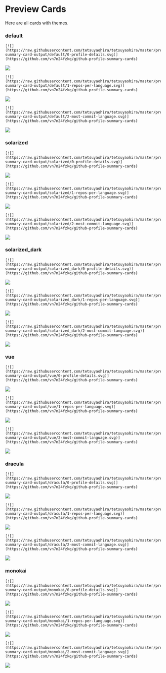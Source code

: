 
# Preview Cards

Here are all cards with themes.


### default


```
[![](https://raw.githubusercontent.com/tetsuyaohira/tetsuyaohira/master/profile-summary-card-output/default/0-profile-details.svg)](https://github.com/vn7n24fzkq/github-profile-summary-cards)
```
![](https://raw.githubusercontent.com/tetsuyaohira/tetsuyaohira/master/profile-summary-card-output/default/0-profile-details.svg)


```
[![](https://raw.githubusercontent.com/tetsuyaohira/tetsuyaohira/master/profile-summary-card-output/default/1-repos-per-language.svg)](https://github.com/vn7n24fzkq/github-profile-summary-cards)
```
![](https://raw.githubusercontent.com/tetsuyaohira/tetsuyaohira/master/profile-summary-card-output/default/1-repos-per-language.svg)


```
[![](https://raw.githubusercontent.com/tetsuyaohira/tetsuyaohira/master/profile-summary-card-output/default/2-most-commit-language.svg)](https://github.com/vn7n24fzkq/github-profile-summary-cards)
```
![](https://raw.githubusercontent.com/tetsuyaohira/tetsuyaohira/master/profile-summary-card-output/default/2-most-commit-language.svg)


### solarized


```
[![](https://raw.githubusercontent.com/tetsuyaohira/tetsuyaohira/master/profile-summary-card-output/solarized/0-profile-details.svg)](https://github.com/vn7n24fzkq/github-profile-summary-cards)
```
![](https://raw.githubusercontent.com/tetsuyaohira/tetsuyaohira/master/profile-summary-card-output/solarized/0-profile-details.svg)


```
[![](https://raw.githubusercontent.com/tetsuyaohira/tetsuyaohira/master/profile-summary-card-output/solarized/1-repos-per-language.svg)](https://github.com/vn7n24fzkq/github-profile-summary-cards)
```
![](https://raw.githubusercontent.com/tetsuyaohira/tetsuyaohira/master/profile-summary-card-output/solarized/1-repos-per-language.svg)


```
[![](https://raw.githubusercontent.com/tetsuyaohira/tetsuyaohira/master/profile-summary-card-output/solarized/2-most-commit-language.svg)](https://github.com/vn7n24fzkq/github-profile-summary-cards)
```
![](https://raw.githubusercontent.com/tetsuyaohira/tetsuyaohira/master/profile-summary-card-output/solarized/2-most-commit-language.svg)


### solarized_dark


```
[![](https://raw.githubusercontent.com/tetsuyaohira/tetsuyaohira/master/profile-summary-card-output/solarized_dark/0-profile-details.svg)](https://github.com/vn7n24fzkq/github-profile-summary-cards)
```
![](https://raw.githubusercontent.com/tetsuyaohira/tetsuyaohira/master/profile-summary-card-output/solarized_dark/0-profile-details.svg)


```
[![](https://raw.githubusercontent.com/tetsuyaohira/tetsuyaohira/master/profile-summary-card-output/solarized_dark/1-repos-per-language.svg)](https://github.com/vn7n24fzkq/github-profile-summary-cards)
```
![](https://raw.githubusercontent.com/tetsuyaohira/tetsuyaohira/master/profile-summary-card-output/solarized_dark/1-repos-per-language.svg)


```
[![](https://raw.githubusercontent.com/tetsuyaohira/tetsuyaohira/master/profile-summary-card-output/solarized_dark/2-most-commit-language.svg)](https://github.com/vn7n24fzkq/github-profile-summary-cards)
```
![](https://raw.githubusercontent.com/tetsuyaohira/tetsuyaohira/master/profile-summary-card-output/solarized_dark/2-most-commit-language.svg)


### vue


```
[![](https://raw.githubusercontent.com/tetsuyaohira/tetsuyaohira/master/profile-summary-card-output/vue/0-profile-details.svg)](https://github.com/vn7n24fzkq/github-profile-summary-cards)
```
![](https://raw.githubusercontent.com/tetsuyaohira/tetsuyaohira/master/profile-summary-card-output/vue/0-profile-details.svg)


```
[![](https://raw.githubusercontent.com/tetsuyaohira/tetsuyaohira/master/profile-summary-card-output/vue/1-repos-per-language.svg)](https://github.com/vn7n24fzkq/github-profile-summary-cards)
```
![](https://raw.githubusercontent.com/tetsuyaohira/tetsuyaohira/master/profile-summary-card-output/vue/1-repos-per-language.svg)


```
[![](https://raw.githubusercontent.com/tetsuyaohira/tetsuyaohira/master/profile-summary-card-output/vue/2-most-commit-language.svg)](https://github.com/vn7n24fzkq/github-profile-summary-cards)
```
![](https://raw.githubusercontent.com/tetsuyaohira/tetsuyaohira/master/profile-summary-card-output/vue/2-most-commit-language.svg)


### dracula


```
[![](https://raw.githubusercontent.com/tetsuyaohira/tetsuyaohira/master/profile-summary-card-output/dracula/0-profile-details.svg)](https://github.com/vn7n24fzkq/github-profile-summary-cards)
```
![](https://raw.githubusercontent.com/tetsuyaohira/tetsuyaohira/master/profile-summary-card-output/dracula/0-profile-details.svg)


```
[![](https://raw.githubusercontent.com/tetsuyaohira/tetsuyaohira/master/profile-summary-card-output/dracula/1-repos-per-language.svg)](https://github.com/vn7n24fzkq/github-profile-summary-cards)
```
![](https://raw.githubusercontent.com/tetsuyaohira/tetsuyaohira/master/profile-summary-card-output/dracula/1-repos-per-language.svg)


```
[![](https://raw.githubusercontent.com/tetsuyaohira/tetsuyaohira/master/profile-summary-card-output/dracula/2-most-commit-language.svg)](https://github.com/vn7n24fzkq/github-profile-summary-cards)
```
![](https://raw.githubusercontent.com/tetsuyaohira/tetsuyaohira/master/profile-summary-card-output/dracula/2-most-commit-language.svg)


### monokai


```
[![](https://raw.githubusercontent.com/tetsuyaohira/tetsuyaohira/master/profile-summary-card-output/monokai/0-profile-details.svg)](https://github.com/vn7n24fzkq/github-profile-summary-cards)
```
![](https://raw.githubusercontent.com/tetsuyaohira/tetsuyaohira/master/profile-summary-card-output/monokai/0-profile-details.svg)


```
[![](https://raw.githubusercontent.com/tetsuyaohira/tetsuyaohira/master/profile-summary-card-output/monokai/1-repos-per-language.svg)](https://github.com/vn7n24fzkq/github-profile-summary-cards)
```
![](https://raw.githubusercontent.com/tetsuyaohira/tetsuyaohira/master/profile-summary-card-output/monokai/1-repos-per-language.svg)


```
[![](https://raw.githubusercontent.com/tetsuyaohira/tetsuyaohira/master/profile-summary-card-output/monokai/2-most-commit-language.svg)](https://github.com/vn7n24fzkq/github-profile-summary-cards)
```
![](https://raw.githubusercontent.com/tetsuyaohira/tetsuyaohira/master/profile-summary-card-output/monokai/2-most-commit-language.svg)

